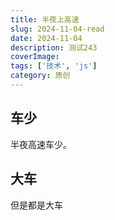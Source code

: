 ```yaml
---
title: 半夜上高速
slug: 2024-11-04-read
date: 2024-11-04
description: 测试243
coverImage: 
tags: ['技术', 'js']
category: 原创
---
```


## 车少
半夜高速车少。


## 大车
但是都是大车
